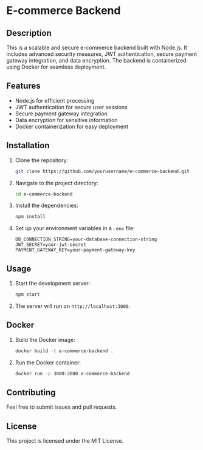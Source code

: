 # E-commerce Backend

## Description
This is a scalable and secure e-commerce backend built with Node.js. It includes advanced security measures, JWT authentication, secure payment gateway integration, and data encryption. The backend is containerized using Docker for seamless deployment.

## Features
- Node.js for efficient processing
- JWT authentication for secure user sessions
- Secure payment gateway integration
- Data encryption for sensitive information
- Docker containerization for easy deployment

## Installation
1. Clone the repository:
    ```bash
    git clone https://github.com/yourusername/e-commerce-backend.git
    ```
2. Navigate to the project directory:
    ```bash
    cd e-commerce-backend
    ```
3. Install the dependencies:
    ```bash
    npm install
    ```
4. Set up your environment variables in a `.env` file:
    ```plaintext
    DB_CONNECTION_STRING=your-database-connection-string
    JWT_SECRET=your-jwt-secret
    PAYMENT_GATEWAY_KEY=your-payment-gateway-key
    ```

## Usage
1. Start the development server:
    ```bash
    npm start
    ```
2. The server will run on `http://localhost:3000`.

## Docker
1. Build the Docker image:
    ```bash
    docker build -t e-commerce-backend .
    ```
2. Run the Docker container:
    ```bash
    docker run -p 3000:3000 e-commerce-backend
    ```

## Contributing
Feel free to submit issues and pull requests.

## License
This project is licensed under the MIT License.
